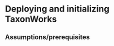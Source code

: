 Deploying and initializing TaxonWorks
=================================

Assumptions/prerequisites
-------------------------

<STUB>
